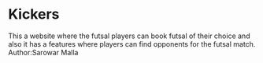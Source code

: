 # Kickers
This a website where the futsal players can book futsal of their choice and also it has a features where players can find opponents for the futsal match.
Author:Sarowar Malla
